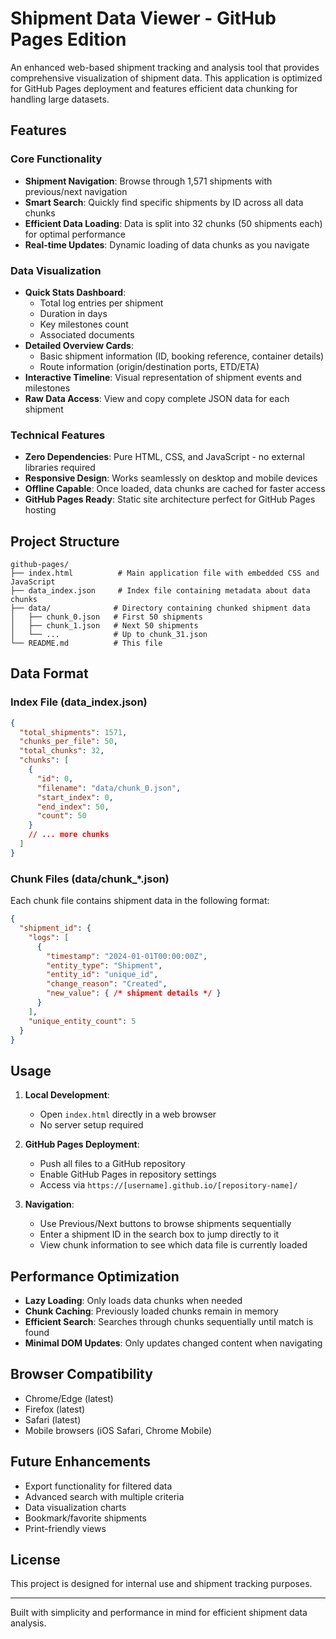 # Shipment Data Viewer - GitHub Pages Edition

An enhanced web-based shipment tracking and analysis tool that provides comprehensive visualization of shipment data. This application is optimized for GitHub Pages deployment and features efficient data chunking for handling large datasets.

## Features

### Core Functionality
- **Shipment Navigation**: Browse through 1,571 shipments with previous/next navigation
- **Smart Search**: Quickly find specific shipments by ID across all data chunks
- **Efficient Data Loading**: Data is split into 32 chunks (50 shipments each) for optimal performance
- **Real-time Updates**: Dynamic loading of data chunks as you navigate

### Data Visualization
- **Quick Stats Dashboard**: 
  - Total log entries per shipment
  - Duration in days
  - Key milestones count
  - Associated documents
- **Detailed Overview Cards**:
  - Basic shipment information (ID, booking reference, container details)
  - Route information (origin/destination ports, ETD/ETA)
- **Interactive Timeline**: Visual representation of shipment events and milestones
- **Raw Data Access**: View and copy complete JSON data for each shipment

### Technical Features
- **Zero Dependencies**: Pure HTML, CSS, and JavaScript - no external libraries required
- **Responsive Design**: Works seamlessly on desktop and mobile devices
- **Offline Capable**: Once loaded, data chunks are cached for faster access
- **GitHub Pages Ready**: Static site architecture perfect for GitHub Pages hosting

## Project Structure

```
github-pages/
├── index.html          # Main application file with embedded CSS and JavaScript
├── data_index.json     # Index file containing metadata about data chunks
├── data/              # Directory containing chunked shipment data
│   ├── chunk_0.json   # First 50 shipments
│   ├── chunk_1.json   # Next 50 shipments
│   └── ...            # Up to chunk_31.json
└── README.md          # This file
```

## Data Format

### Index File (data_index.json)
```json
{
  "total_shipments": 1571,
  "chunks_per_file": 50,
  "total_chunks": 32,
  "chunks": [
    {
      "id": 0,
      "filename": "data/chunk_0.json",
      "start_index": 0,
      "end_index": 50,
      "count": 50
    }
    // ... more chunks
  ]
}
```

### Chunk Files (data/chunk_*.json)
Each chunk file contains shipment data in the following format:
```json
{
  "shipment_id": {
    "logs": [
      {
        "timestamp": "2024-01-01T00:00:00Z",
        "entity_type": "Shipment",
        "entity_id": "unique_id",
        "change_reason": "Created",
        "new_value": { /* shipment details */ }
      }
    ],
    "unique_entity_count": 5
  }
}
```

## Usage

1. **Local Development**: 
   - Open `index.html` directly in a web browser
   - No server setup required

2. **GitHub Pages Deployment**:
   - Push all files to a GitHub repository
   - Enable GitHub Pages in repository settings
   - Access via `https://[username].github.io/[repository-name]/`

3. **Navigation**:
   - Use Previous/Next buttons to browse shipments sequentially
   - Enter a shipment ID in the search box to jump directly to it
   - View chunk information to see which data file is currently loaded

## Performance Optimization

- **Lazy Loading**: Only loads data chunks when needed
- **Chunk Caching**: Previously loaded chunks remain in memory
- **Efficient Search**: Searches through chunks sequentially until match is found
- **Minimal DOM Updates**: Only updates changed content when navigating

## Browser Compatibility

- Chrome/Edge (latest)
- Firefox (latest)
- Safari (latest)
- Mobile browsers (iOS Safari, Chrome Mobile)

## Future Enhancements

- Export functionality for filtered data
- Advanced search with multiple criteria
- Data visualization charts
- Bookmark/favorite shipments
- Print-friendly views

## License

This project is designed for internal use and shipment tracking purposes.

---

Built with simplicity and performance in mind for efficient shipment data analysis.